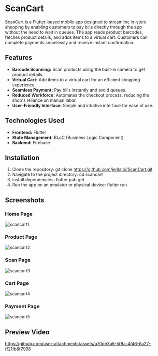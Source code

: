 # ScanCart
ScanCart is a Flutter-based mobile app designed to streamline in-store shopping by enabling customers to pay bills directly through the app without the need to wait in queues. The app reads product barcodes, fetches product details, and adds items to a virtual cart. Customers can complete payments seamlessly and receive instant confirmation.

## Features

- **Barcode Scanning:** Scan products using the built-in camera to get product details.
- **Virtual Cart:** Add items to a virtual cart for an efficient shopping experience.
- **Seamless Payment:** Pay bills instantly and avoid queues.
- **Reduced Workforce:** Automates the checkout process, reducing the shop's reliance on manual labor.
- **User-Friendly Interface:** Simple and intuitive interface for ease of use.

## Technologies Used

- **Frontend:** Flutter
- **State Management:** BLoC (Business Logic Component)
- **Backend:** Firebase

## Installation

1. Clone the repository:
   git clone https://github.com/jerilalbi/ScanCart.git
2. Navigate to the project directory:
   cd scancart
3. Install dependencies:
   flutter pub get
4. Run the app on an emulator or physical device:
   flutter run

## Screenshots

### Home Page
![scancart1](https://github.com/user-attachments/assets/f540ca92-a839-461b-bebe-8fb6b2ae7e1e)
### Product Page
![scancart2](https://github.com/user-attachments/assets/fc9204ed-4c0a-47ed-ab3a-1149fd242c61)
### Scan Page
![scancart3](https://github.com/user-attachments/assets/0a629347-0993-4e74-a923-9a93a93aa33b)
### Cart Page
![scancart4](https://github.com/user-attachments/assets/8fcc2341-df6c-49d9-bd2e-9441f6772fc5)
### Payment Page
![scancart5](https://github.com/user-attachments/assets/6484f2f0-8682-4284-809f-c33ac5afc78e)

## Preview Video
https://github.com/user-attachments/assets/a70de3a6-5f8a-4f46-8a27-ff21fb8f7938

